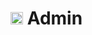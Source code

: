 # <img src="https://raw.githubusercontent.com/FortAwesome/Font-Awesome/6.x/svgs/solid/user-plus.svg" width="20" height="20"> Admin